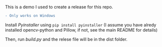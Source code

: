 This is a demo I used to create a release for this repo.

```diff
- Only works on Windows
```

Install _Pyinstaller_ using `pip install pyinstaller` (I assume you have alredy installed opencv-python and Pillow, if not, see the main README for details)

Then, run _build.py_ and the relese file will be in the dist folder.
